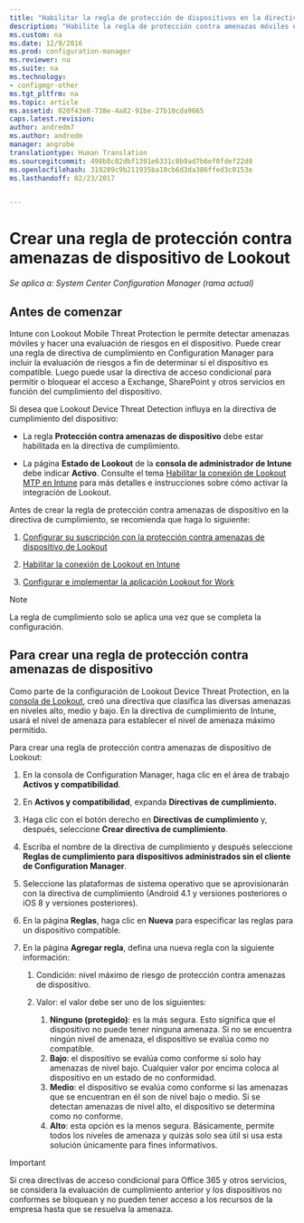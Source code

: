 ```yaml
---
title: "Habilitar la regla de protección de dispositivos en la directiva de cumplimiento | System Center Configuration Manager"
description: "Habilite la regla de protección contra amenazas móviles en la directiva de cumplimiento de dispositivos."
ms.custom: na
ms.date: 12/9/2016
ms.prod: configuration-manager
ms.reviewer: na
ms.suite: na
ms.technology:
- configmgr-other
ms.tgt_pltfrm: na
ms.topic: article
ms.assetid: 020f43e8-738e-4a82-91be-27b10cda9665
caps.latest.revision: 
author: andredm7
ms.author: andredm
manager: angrobe
translationtype: Human Translation
ms.sourcegitcommit: 498b8c02dbf1391e6331c8b9ad7b6ef0fdef22d0
ms.openlocfilehash: 319289c9b211935ba10cb6d3da386ffed3c0153e
ms.lasthandoff: 02/23/2017


---
```

# <a name="create-a-lookout-device-threat-protection-rule"></a>Crear una regla de protección contra amenazas de dispositivo de Lookout

*Se aplica a: System Center Configuration Manager (rama actual)*

## <a name="before-you-begin"></a>Antes de comenzar

Intune con Lookout Mobile Threat Protection le permite detectar amenazas móviles y hacer una evaluación de riesgos en el dispositivo. Puede crear una regla de directiva de cumplimiento en Configuration Manager para incluir la evaluación de riesgos a fin de determinar si el dispositivo es compatible. Luego puede usar la directiva de acceso condicional para permitir o bloquear el acceso a Exchange, SharePoint y otros servicios en función del cumplimiento del dispositivo.

Si desea que Lookout Device Threat Detection influya en la directiva de cumplimiento del dispositivo:

-   La regla **Protección contra amenazas de dispositivo** debe estar habilitada en la directiva de cumplimiento.

-   La página **Estado de Lookout** de la **consola de administrador de Intune** debe indicar **Activo**. Consulte el tema [Habilitar la conexión de Lookout MTP en Intune](https://docs.microsoft.com/sccm/protect/deploy-use/enable-lookout-connection-in-intune) para más detalles e instrucciones sobre cómo activar la integración de Lookout.

Antes de crear la regla de protección contra amenazas de dispositivo en la directiva de cumplimiento, se recomienda que haga lo siguiente:

1.  [Configurar su suscripción con la protección contra amenazas de dispositivo de Lookout](https://docs.microsoft.com/sccm/protect/deploy-use/set-up-your-subscription-with-lookout)

2.  [Habilitar la conexión de Lookout en Intune](https://docs.microsoft.com/sccm/protect/deploy-use/enable-lookout-connection-in-intune)

3.  [Configurar e implementar la aplicación Lookout for Work](https://docs.microsoft.com/sccm/protect/deploy-use/configure-and-deploy-lookout-for-work-apps)

>[!NOTE]
>La regla de cumplimiento solo se aplica una vez que se completa la configuración.

## <a name="to-create-a-device-threat-protection-rule"></a>Para crear una regla de protección contra amenazas de dispositivo

Como parte de la configuración de Lookout Device Threat Protection, en la [consola de Lookout](https://aad.lookout.com), creó una directiva que clasifica las diversas amenazas en niveles alto, medio y bajo. En la directiva de cumplimiento de Intune, usará el nivel de amenaza para establecer el nivel de amenaza máximo permitido.

Para crear una regla de protección contra amenazas de dispositivo de Lookout:

1.  En la consola de Configuration Manager, haga clic en el área de trabajo **Activos y compatibilidad**.

2.  En **Activos y compatibilidad**, expanda **Directivas de cumplimiento.**

3.  Haga clic con el botón derecho en **Directivas de cumplimiento** y, después, seleccione **Crear directiva de cumplimiento**.

4.  Escriba el nombre de la directiva de cumplimiento y después seleccione **Reglas de cumplimiento para dispositivos administrados sin el cliente de Configuration Manager**.

5.  Seleccione las plataformas de sistema operativo que se aprovisionarán con la directiva de cumplimiento (Android 4.1 y versiones posteriores o iOS 8 y versiones posteriores).

6.  En la página **Reglas**, haga clic en **Nueva** para especificar las reglas para un dispositivo compatible.

7.  En la página **Agregar regla**, defina una nueva regla con la siguiente información:
    1.  Condición: nivel máximo de riesgo de protección contra amenazas de dispositivo.
    
    2.  Valor: el valor debe ser uno de los siguientes:
        1.  **Ninguno (protegido)**: es la más segura. Esto significa que el dispositivo no puede tener ninguna amenaza. Si no se encuentra ningún nivel de amenaza, el dispositivo se evalúa como no compatible.
        2.  **Bajo**: el dispositivo se evalúa como conforme si solo hay amenazas de nivel bajo. Cualquier valor por encima coloca al dispositivo en un estado de no conformidad.
        3.  **Medio**: el dispositivo se evalúa como conforme si las amenazas que se encuentran en él son de nivel bajo o medio. Si se detectan amenazas de nivel alto, el dispositivo se determina como no conforme.
        4.  **Alto**: esta opción es la menos segura. Básicamente, permite todos los niveles de amenaza y quizás solo sea útil si usa esta solución únicamente para fines informativos.

>[!IMPORTANT]
>Si crea directivas de acceso condicional para Office 365 y otros servicios, se considera la evaluación de cumplimiento anterior y los dispositivos no conformes se bloquean y no pueden tener acceso a los recursos de la empresa hasta que se resuelva la amenaza.
